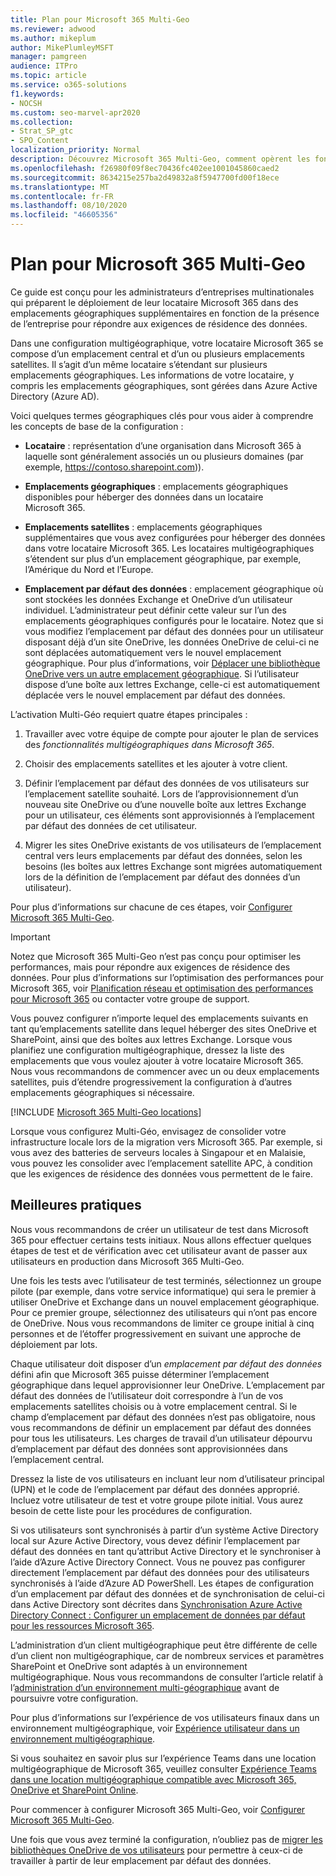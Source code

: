 ```yaml
---
title: Plan pour Microsoft 365 Multi-Geo
ms.reviewer: adwood
ms.author: mikeplum
author: MikePlumleyMSFT
manager: pamgreen
audience: ITPro
ms.topic: article
ms.service: o365-solutions
f1.keywords:
- NOCSH
ms.custom: seo-marvel-apr2020
ms.collection:
- Strat_SP_gtc
- SPO_Content
localization_priority: Normal
description: Découvrez Microsoft 365 Multi-Geo, comment opèrent les fonctionnalités multigéographiques et les emplacements géographiques disponibles pour le stockage de données.
ms.openlocfilehash: f26980f09f8ec70436fc402ee1001045860caed2
ms.sourcegitcommit: 8634215e257ba2d49832a8f5947700fd00f18ece
ms.translationtype: MT
ms.contentlocale: fr-FR
ms.lasthandoff: 08/10/2020
ms.locfileid: "46605356"
---
```

# <a name="plan-for-microsoft-365-multi-geo"></a>Plan pour Microsoft 365 Multi-Geo

Ce guide est conçu pour les administrateurs d’entreprises multinationales qui préparent le déploiement de leur locataire Microsoft 365 dans des emplacements géographiques supplémentaires en fonction de la présence de l’entreprise pour répondre aux exigences de résidence des données.

Dans une configuration multigéographique, votre locataire Microsoft 365 se compose d’un emplacement central et d’un ou plusieurs emplacements satellites. Il s’agit d’un même locataire s’étendant sur plusieurs emplacements géographiques. Les informations de votre locataire, y compris les emplacements géographiques, sont gérées dans Azure Active Directory (Azure AD).

Voici quelques termes géographiques clés pour vous aider à comprendre les concepts de base de la configuration :

-   **Locataire** : représentation d’une organisation dans Microsoft 365 à laquelle sont généralement associés un ou plusieurs domaines (par exemple, https://contoso.sharepoint.com)). 

-   **Emplacements géographiques** : emplacements géographiques disponibles pour héberger des données dans un locataire Microsoft 365.

-   **Emplacements satellites** : emplacements géographiques supplémentaires que vous avez configurées pour héberger des données dans votre locataire Microsoft 365. Les locataires multigéographiques s’étendent sur plus d’un emplacement géographique, par exemple, l’Amérique du Nord et l’Europe.

-   **Emplacement par défaut des données** : emplacement géographique où sont stockées les données Exchange et OneDrive d’un utilisateur individuel. L’administrateur peut définir cette valeur sur l’un des emplacements géographiques configurés pour le locataire. Notez que si vous modifiez l’emplacement par défaut des données pour un utilisateur disposant déjà d’un site OneDrive, les données OneDrive de celui-ci ne sont déplacées automatiquement vers le nouvel emplacement géographique. Pour plus d’informations, voir [Déplacer une bibliothèque OneDrive vers un autre emplacement géographique](move-onedrive-between-geo-locations.md). Si l’utilisateur dispose d’une boîte aux lettres Exchange, celle-ci est automatiquement déplacée vers le nouvel emplacement par défaut des données.

L’activation Multi-Géo requiert quatre étapes principales :

1.  Travailler avec votre équipe de compte pour ajouter le plan de services des _fonctionnalités multigéographiques dans Microsoft 365_.

2.  Choisir des emplacements satellites et les ajouter à votre client.

3.  Définir l’emplacement par défaut des données de vos utilisateurs sur l’emplacement satellite souhaité. Lors de l’approvisionnement d’un nouveau site OneDrive ou d’une nouvelle boîte aux lettres Exchange pour un utilisateur, ces éléments sont approvisionnés à l’emplacement par défaut des données de cet utilisateur.

4.  Migrer les sites OneDrive existants de vos utilisateurs de l’emplacement central vers leurs emplacements par défaut des données, selon les besoins (les boîtes aux lettres Exchange sont migrées automatiquement lors de la définition de l’emplacement par défaut des données d’un utilisateur).

Pour plus d’informations sur chacune de ces étapes, voir [Configurer Microsoft 365 Multi-Geo](multi-geo-tenant-configuration.md).

> [!IMPORTANT]
> Notez que Microsoft 365 Multi-Geo n’est pas conçu pour optimiser les performances, mais pour répondre aux exigences de résidence des données. Pour plus d’informations sur l’optimisation des performances pour Microsoft 365, voir [Planification réseau et optimisation des performances pour Microsoft 365](https://support.office.com/article/e5f1228c-da3c-4654-bf16-d163daee8848) ou contacter votre groupe de support.

Vous pouvez configurer n’importe lequel des emplacements suivants en tant qu’emplacements satellite dans lequel héberger des sites OneDrive et SharePoint, ainsi que des boîtes aux lettres Exchange. Lorsque vous planifiez une configuration multigéographique, dressez la liste des emplacements que vous voulez ajouter à votre locataire Microsoft 365. Nous vous recommandons de commencer avec un ou deux emplacements satellites, puis d’étendre progressivement la configuration à d’autres emplacements géographiques si nécessaire.

[!INCLUDE [Microsoft 365 Multi-Geo locations](includes/office-365-multi-geo-locations.md)]

Lorsque vous configurez Multi-Géo, envisagez de consolider votre infrastructure locale lors de la migration vers Microsoft 365. Par exemple, si vous avez des batteries de serveurs locales à Singapour et en Malaisie, vous pouvez les consolider avec l’emplacement satellite APC, à condition que les exigences de résidence des données vous permettent de le faire.

## <a name="best-practices"></a>Meilleures pratiques

Nous vous recommandons de créer un utilisateur de test dans Microsoft 365 pour effectuer certains tests initiaux. Nous allons effectuer quelques étapes de test et de vérification avec cet utilisateur avant de passer aux utilisateurs en production dans Microsoft 365 Multi-Geo.

Une fois les tests avec l’utilisateur de test terminés, sélectionnez un groupe pilote (par exemple, dans votre service informatique) qui sera le premier à utiliser OneDrive et Exchange dans un nouvel emplacement géographique. Pour ce premier groupe, sélectionnez des utilisateurs qui n’ont pas encore de OneDrive. Nous vous recommandons de limiter ce groupe initial à cinq personnes et de l’étoffer progressivement en suivant une approche de déploiement par lots.

Chaque utilisateur doit disposer d’un *emplacement par défaut des données* défini afin que Microsoft 365 puisse déterminer l’emplacement géographique dans lequel approvisionner leur OneDrive. L’emplacement par défaut des données de l’utilisateur doit correspondre à l’un de vos emplacements satellites choisis ou à votre emplacement central. Si le champ d’emplacement par défaut des données n’est pas obligatoire, nous vous recommandons de définir un emplacement par défaut des données pour tous les utilisateurs. Les charges de travail d’un utilisateur dépourvu d’emplacement par défaut des données sont approvisionnées dans l’emplacement central.

Dressez la liste de vos utilisateurs en incluant leur nom d’utilisateur principal (UPN) et le code de l’emplacement par défaut des données approprié. Incluez votre utilisateur de test et votre groupe pilote initial. Vous aurez besoin de cette liste pour les procédures de configuration.

Si vos utilisateurs sont synchronisés à partir d’un système Active Directory local sur Azure Active Directory, vous devez définir l’emplacement par défaut des données en tant qu’attribut Active Directory et le synchroniser à l’aide d’Azure Active Directory Connect. Vous ne pouvez pas configurer directement l’emplacement par défaut des données pour des utilisateurs synchronisés à l’aide d’Azure AD PowerShell. Les étapes de configuration d’un emplacement par défaut des données et de synchronisation de celui-ci dans Active Directory sont décrites dans [Synchronisation Azure Active Directory Connect : Configurer un emplacement de données par défaut pour les ressources Microsoft 365](https://docs.microsoft.com/azure/active-directory/connect/active-directory-aadconnectsync-feature-preferreddatalocation).

L’administration d’un client multigéographique peut être différente de celle d’un client non multigéographique, car de nombreux services et paramètres SharePoint et OneDrive sont adaptés à un environnement multigéographique. Nous vous recommandons de consulter l’article relatif à l’[administration d’un environnement multi-géographique](administering-a-multi-geo-environment.md) avant de poursuivre votre configuration.

Pour plus d’informations sur l’expérience de vos utilisateurs finaux dans un environnement multigéographique, voir [Expérience utilisateur dans un environnement multigéographique](multi-geo-user-experience.md).

Si vous souhaitez en savoir plus sur l’expérience Teams dans une location multigéographique de Microsoft 365, veuillez consulter [Expérience Teams dans une location multigéographique compatible avec Microsoft 365, OneDrive et SharePoint Online](https://docs.microsoft.com/microsoftteams/teams-experience-o365odb-spo-multi-geo).

Pour commencer à configurer Microsoft 365 Multi-Geo, voir [Configurer Microsoft 365 Multi-Geo](multi-geo-tenant-configuration.md).

Une fois que vous avez terminé la configuration, n’oubliez pas de [migrer les bibliothèques OneDrive de vos utilisateurs](move-onedrive-between-geo-locations.md) pour permettre à ceux-ci de travailler à partir de leur emplacement par défaut des données.
